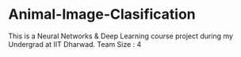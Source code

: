 # Animal-Image-Clasification

This is a Neural Networks & Deep Learning course project during my Undergrad at IIT Dharwad. 
Team Size : 4
